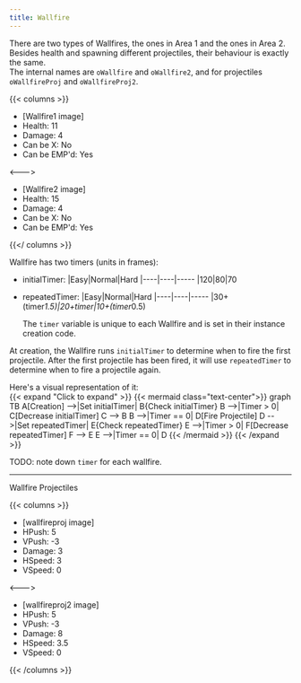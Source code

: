 ```yaml
---
title: Wallfire
---
```


There are two types of Wallfires, the ones in Area 1 and the ones in Area 2. Besides health and spawning different projectiles, their behaviour is exactly the same.  
The internal names are `oWallfire` and `oWallfire2`, and for projectiles `oWallfireProj` and `oWallfireProj2`. 

{{< columns >}}

- [Wallfire1 image]
- Health: 11
- Damage: 4
- Can be X: No
- Can be EMP'd: Yes

<--->

- [Wallfire2 image]
- Health: 15
- Damage: 4
- Can be X: No
- Can be EMP'd: Yes

{{</ columns >}}

Wallfire has two timers (units in frames): 

- initialTimer:
    |Easy|Normal|Hard
    |----|----|-----
    |120|80|70
- repeatedTimer:
    |Easy|Normal|Hard
    |----|----|-----
    |30+(timer*1.5)|20+timer|10+(timer*0.5) 

    The `timer` variable is unique to each Wallfire and is set in their instance creation code.

At creation, the Wallfire runs `initialTimer` to determine when to fire the first projectile. After the first projectile has been fired, it will use `repeatedTimer` to determine when to fire a projectile again.

Here's a visual representation of it:  
{{< expand "Click to expand" >}}
{{< mermaid class="text-center">}}
graph TB
    A[Creation] -->|Set initialTimer| B{Check initialTimer}
    B -->|Timer > 0| C[Decrease initialTimer]
    C --> B
    B -->|Timer == 0| D[Fire Projectile]
    D -->|Set repeatedTimer| E{Check repeatedTimer}
    E -->|Timer > 0| F[Decrease repeatedTimer]
    F --> E
    E -->|Timer == 0| D
{{< /mermaid >}}
{{< /expand >}}

TODO: note down `timer` for each wallfire.


---
Wallfire Projectiles

{{< columns >}}

- [wallfireproj image]
- HPush: 5
- VPush: -3
- Damage: 3
- HSpeed: 3
- VSpeed: 0

<--->

- [wallfireproj2 image]
- HPush: 5
- VPush: -3
- Damage: 8
- HSpeed: 3.5
- VSpeed: 0

{{< /columns >}}